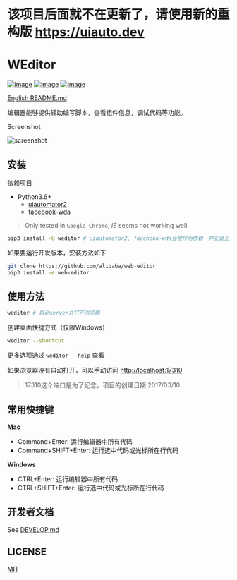 # 该项目后面就不在更新了，请使用新的重构版 <https://uiauto.dev>

# WEditor
[![image](https://img.shields.io/pypi/v/weditor.svg?style=flat-square)](https://pypi.python.org/pypi/weditor)
[![image](https://img.shields.io/github/stars/alibaba/web-editor.svg?style=social&label=Star&style=flat-square)](https://github.com/alibaba/web-editor)
[![image](https://travis-ci.org/alibaba/web-editor.svg?branch=master)](https://travis-ci.org/alibaba/web-editor)

[English README.md](README.md)


编辑器能够提供辅助编写脚本，查看组件信息，调试代码等功能。

Screenshot

![screenshot](./screenshot.jpg)

## 安装
依赖项目

- Python3.6+
  - [uiautomator2](https://github.com/openatx/uiautomator2)
  - [facebook-wda](https://github.com/openatx/facebook-wda)


> Only tested in `Google Chrome`, _IE_ seems not working well.

```bash
pip3 install -U weditor # uiautomator2, facebook-wda会被作为依赖一并安装上去
```

如果要运行开发版本，安装方法如下

```bash
git clone https://github.com/alibaba/web-editor
pip3 install -e web-editor
```

## 使用方法
```bash
weditor # 启动server并打开浏览器
```

创建桌面快捷方式（仅限Windows）

```bash
weditor --shortcut
```

更多选项通过 `weditor --help` 查看

如果浏览器没有自动打开，可以手动访问 <http://localhost:17310>

> 17310这个端口是为了纪念，项目的创建日期 2017/03/10

## 常用快捷键

**Mac**

- Command+Enter: 运行编辑器中所有代码
- Command+SHIFT+Enter: 运行选中代码或光标所在行代码

**Windows**

- CTRL+Enter: 运行编辑器中所有代码
- CTRL+SHIFT+Enter: 运行选中代码或光标所在行代码

## 开发者文档
See [DEVELOP.md](DEVELOP.md)

## LICENSE
[MIT](LICENSE)
